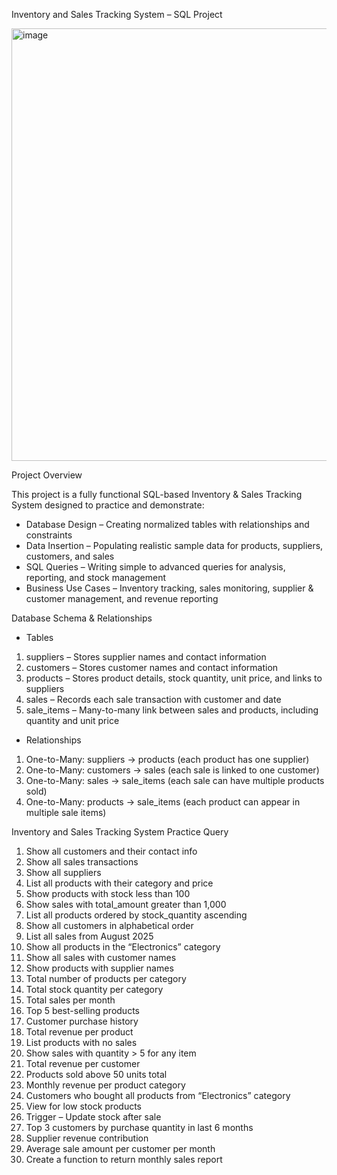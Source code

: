 Inventory and Sales Tracking System – SQL Project

<img width="998" height="692" alt="image" src="https://github.com/user-attachments/assets/30ecdb5f-0552-4e26-b815-0ed86e9da00e" />

Project Overview

This project is a fully functional SQL-based Inventory & Sales Tracking System designed to practice and demonstrate:
- Database Design – Creating normalized tables with relationships and constraints
- Data Insertion – Populating realistic sample data for products, suppliers, customers, and sales
- SQL Queries – Writing simple to advanced queries for analysis, reporting, and stock management
- Business Use Cases – Inventory tracking, sales monitoring, supplier & customer management, and revenue reporting

Database Schema & Relationships
-	Tables
1.	suppliers – Stores supplier names and contact information
2.	customers – Stores customer names and contact information
3.	products – Stores product details, stock quantity, unit price, and links to suppliers
4.	sales – Records each sale transaction with customer and date
5.	sale_items – Many-to-many link between sales and products, including quantity and unit price
-	Relationships
1.	One-to-Many: suppliers → products (each product has one supplier)
2.	One-to-Many: customers → sales (each sale is linked to one customer)
3.	One-to-Many: sales → sale_items (each sale can have multiple products sold)
4.	One-to-Many: products → sale_items (each product can appear in multiple sale items)

Inventory and Sales Tracking System Practice Query
1.	Show all customers and their contact info
2.	Show all sales transactions
3.	Show all suppliers
4.	List all products with their category and price
5.	Show products with stock less than 100
6.	Show sales with total_amount greater than 1,000
7.	List all products ordered by stock_quantity ascending
8.	Show all customers in alphabetical order
9.	List all sales from August 2025
10.	Show all products in the “Electronics” category
11.	Show all sales with customer names
12.	Show products with supplier names
13.	Total number of products per category
14.	Total stock quantity per category
15.	Total sales per month
16.	Top 5 best-selling products
17.	Customer purchase history
18.	Total revenue per product
19.	List products with no sales
20.	Show sales with quantity > 5 for any item
21.	Total revenue per customer
22.	Products sold above 50 units total
23.	Monthly revenue per product category
24.	Customers who bought all products from “Electronics” category
25.	View for low stock products
26.	Trigger – Update stock after sale
27.	Top 3 customers by purchase quantity in last 6 months
28.	Supplier revenue contribution
29.	Average sale amount per customer per month
30.	Create a function to return monthly sales report
